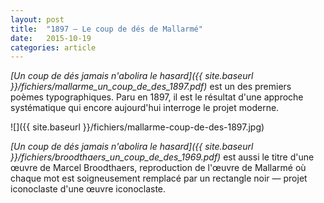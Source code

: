 ```yaml
---
layout: post
title:  "1897 — Le coup de dés de Mallarmé"
date:   2015-10-19
categories: article
---
```


_[Un coup de dés jamais n'abolira le hasard]({{ site.baseurl }}/fichiers/mallarme_un_coup_de_des_1897.pdf)_ est un des premiers poèmes typographiques. Paru en 1897, il est le résultat d'une approche systématique qui encore aujourd'hui interroge le projet moderne.

![]({{ site.baseurl }}/fichiers/mallarme-coup-de-des-1897.jpg)

_[Un coup de dés jamais n'abolira le hasard]({{ site.baseurl }}/fichiers/broodthaers_un_coup_de_des_1969.pdf)_ est aussi le titre d'une œuvre de Marcel Broodthaers, reproduction de l'œuvre de Mallarmé où chaque mot est soigneusement remplacé par un rectangle noir — projet iconoclaste d'une œuvre iconoclaste.
